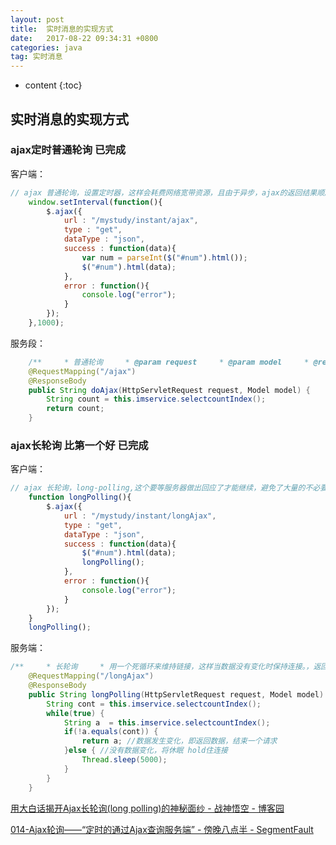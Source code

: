 ```yaml
---
layout: post
title:  实时消息的实现方式
date:   2017-08-22 09:34:31 +0800
categories: java
tag: 实时消息
---
```



* content
{:toc}

## 实时消息的实现方式

### ajax定时普通轮询 已完成

客户端：

```js
// ajax 普通轮询，设置定时器，这样会耗费网络宽带资源，且由于异步，ajax的返回结果顺序得不到保障
    window.setInterval(function(){
        $.ajax({
            url : "/mystudy/instant/ajax",
            type : "get",                       
            dataType : "json",
            success : function(data){
                var num = parseInt($("#num").html());
                $("#num").html(data);
            },
            error : function(){
                console.log("error");
            }
        });
    },1000);
```

服务段：

```java
    /**     * 普通轮询     * @param request     * @param model     * @return 查询表中的数据     */
    @RequestMapping("/ajax")
    @ResponseBody 
    public String doAjax(HttpServletRequest request, Model model) {
        String count = this.imservice.selectcountIndex();
        return count;
    }
```

### ajax长轮询 比第一个好 已完成

客户端：

```js
// ajax 长轮询，long-polling,这个要等服务器做出回应了才能继续，避免了大量的不必要的请求，
    function longPolling(){
        $.ajax({
            url : "/mystudy/instant/longAjax",
            type : "get",                       
            dataType : "json",
            success : function(data){
                $("#num").html(data);
                longPolling();
            },
            error : function(){
                console.log("error");
            }
        });
    }
    longPolling();
```

服务端：

```java
/**     * 长轮询     * 用一个死循环来维持链接，这样当数据没有变化时保持连接。，返回的结果顺序得不到保证     * @param request     * @param model     * @return     * @throws InterruptedException     */
    @RequestMapping("/longAjax")
    @ResponseBody 
    public String longPolling(HttpServletRequest request, Model model) throws InterruptedException {
        String cont = this.imservice.selectcountIndex();
        while(true) {
            String a  = this.imservice.selectcountIndex();
            if(!a.equals(cont)) {
                return a; //数据发生变化，即返回数据，结束一个请求
            }else { //没有数据变化，将休眠 hold住连接
                Thread.sleep(5000);
            }
        }
    }
```



[用大白话揭开Ajax长轮询(long polling)的神秘面纱 - 战神悟空 - 博客园](https://app.yinxiang.com/shard/s71/nl/17318162/d1720fb8-82d7-4649-a0d0-b79e1f6e4a98)

  


[014-Ajax轮询——“定时的通过Ajax查询服务端” - 傍晚八点半 - SegmentFault](evernote:///view/17318162/s71/84a98fb0-9455-44e8-a82c-d311773f5789/84a98fb0-9455-44e8-a82c-d311773f5789/)
